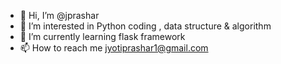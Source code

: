 - 👋 Hi, I’m @jprashar
- 👀 I’m interested in Python coding , data structure & algorithm
- 🌱 I’m currently learning flask framework
- 📫 How to reach me jyotiprashar1@gmail.com

<!---
jprashar/jprashar is a ✨ special ✨ repository because its `README.md` (this file) appears on your GitHub profile.
You can click the Preview link to take a look at your changes.
--->
